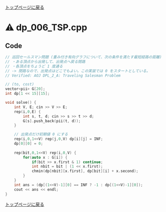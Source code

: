 <!-- mathjax config similar to math.stackexchange -->
<script type="text/javascript"
  src="https://cdn.mathjax.org/mathjax/latest/MathJax.js?config=TeX-AMS-MML_HTMLorMML">
</script>
<script type="text/x-mathjax-config">
  MathJax.Hub.Config({
    TeX: { equationNumbers: { autoNumber: "AMS" }},
    tex2jax: {
      inlineMath: [ ['$','$'] ],
      processEscapes: true
    },
    "HTML-CSS": { matchFontHeight: false },
    displayAlign: "left",
    displayIndent: "2em"
  });
</script>

<script type="text/javascript" src="https://cdnjs.cloudflare.com/ajax/libs/jquery/3.4.1/jquery.min.js"></script>
<link rel="stylesheet" href="../css/copy-button.css" />
<script type="text/javascript" src="../js/balloons.js"></script>
<script type="text/javascript" src="../js/copy-button.js"></script>



[トップページに戻る](../index.html)

# :warning: dp\_006\_TSP.cpp

## Code

```cpp
// 巡回セールスマン問題 (重み付き有向グラフについて、次の条件を満たす最短経路の距離)
// ・ある頂点から出発して、出発点へ戻る閉路
// ・各頂点をちょうど 1 度通る
// -> 閉路なので、出発点はどこでもよい。この実装では 0 をスタートとしている。
// Verified: AOJ DPL_2_A: Traveling Salesman Problem

// (to, cost)
vector<pii> G[20];
int dp[1 << 15][15];

void solve() {
    int V, E; cin >> V >> E;
    rep(i,0,E) {
        int s, t, d; cin >> s >> t >> d;
        G[s].push_back(pii(t, d));
    }

    // 出発点だけ初期値 0 にする
    rep(i,0,1<<V) rep(j,0,V) dp[i][j] = INF;
    dp[0][0] = 0;
    
    rep(bit,0,1<<V) rep(i,0,V) {
        for(auto x : G[i]) {
            if(bit >> x.first & 1) continue;
            int nbit = bit | (1 << x.first);
            chmin(dp[nbit][x.first], dp[bit][i] + x.second);
        }
    }
    int ans = (dp[(1<<V)-1][0] == INF ? -1 : dp[(1<<V)-1][0]);
    cout << ans << endl;
}
```

[トップページに戻る](../index.html)
